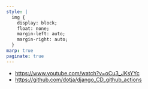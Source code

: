 ```yaml
---
style: |
  img {
    display: block;
    float: none;
    margin-left: auto;
    margin-right: auto;
  }
marp: true
paginate: true
---
```

- https://www.youtube.com/watch?v=oCu3_JKsYYc
- https://github.com/dotja/django_CD_github_actions



